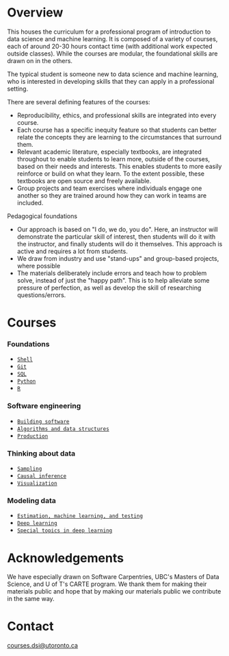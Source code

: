 # Overview

This houses the curriculum for a professional program of introduction to data science and machine learning. It is composed of a variety of courses, each of around 20-30 hours contact time (with additional work expected outside classes). While the courses are modular, the foundational skills are drawn on in the others. 

The typical student is someone new to data science and machine learning, who is interested in developing skills that they can apply in a professional setting. 

There are several defining features of the courses:

- Reproducibility, ethics, and professional skills are integrated into every course.
- Each course has a specific inequity feature so that students can better relate the concepts they are learning to the circumstances that surround them.
- Relevant academic literature, especially textbooks, are integrated throughout to enable students to learn more, outside of the courses, based on their needs and interests. This enables students to more easily reinforce or build on what they learn. To the extent possible, these textbooks are open source and freely available.
- Group projects and team exercises where individuals engage one another so they are trained around how they can work in teams are included.

Pedagogical foundations

- Our approach is based on "I do, we do, you do". Here, an instructor will demonstrate the particular skill of interest, then students will do it with the instructor, and finally students will do it themselves. This approach is active and requires a lot from students.
- We draw from industry and use "stand-ups" and group-based projects, where possible
- The materials deliberately include errors and teach how to problem solve, instead of just the "happy path". This is to help alleviate some pressure of perfection, as well as develop the skill of researching questions/errors.

# Courses

### Foundations

- [`Shell`](https://github.com/UofT-DSI/shell)
- [`Git`](https://github.com/UofT-DSI/git)
- [`SQL`](https://github.com/UofT-DSI/02-sql)
- [`Python`](https://github.com/UofT-DSI/python)
- [`R`](https://github.com/UofT-DSI/r)

### Software engineering

- [`Building software`](https://github.com/UofT-DSI/building_software)
- [`Algorithms and data structures`](https://github.com/UofT-DSI/algorithms_and_data_structures)
- [`Production`](https://github.com/UofT-DSI/production)

### Thinking about data

- [`Sampling`](https://github.com/UofT-DSI/sampling)
- [`Causal inference`](https://github.com/UofT-DSI/causal_inference)
- [`Visualization`](https://github.com/UofT-DSI/07-visualization)

### Modeling data

- [`Estimation, machine learning, and testing`](https://github.com/UofT-DSI/estimation_machine_learning_testing)
- [`Deep learning`](https://github.com/UofT-DSI/deep_learning)
- [`Special topics in deep learning`](https://github.com/UofT-DSI/deep_learning_topics)


# Acknowledgements

We have especially drawn on Software Carpentries, UBC's Masters of Data Science, and U of T's CARTE program. We thank them for making their materials public and hope that by making our materials public we contribute in the same way.

# Contact

courses.dsi@utoronto.ca

